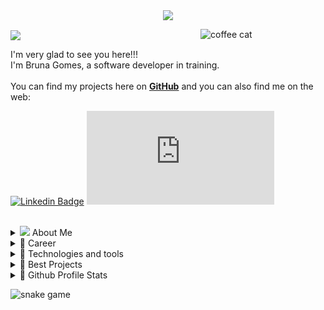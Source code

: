 
<p align="center">
<img align="center" src="https://github.com/littlebru/littlebru/blob/main/images/greetings.png" width="650px">
</p>

<img align="center" src="https://github.com/littlebru/littlebru/blob/main/images/rainbow-line.png">

<img align="right" src="https://github.com/littlebru/littlebru/blob/main/images/cat.gif" alt="coffee cat" width="200">


<p align="left">
  
  I'm very glad to see you here!!!<br>
  I'm Bruna Gomes, a software developer in training.<br><br>
  You can find my projects here on <a href="https://github.com/littlebru?tab=repositories">**GitHub**</a> and you can also find me on the web:
  
[![Linkedin Badge](https://img.shields.io/badge/LinkedIn-7159c1?style=for-the-badge&logo=linkedin&logoColor=white&link=[thing]https://www.linkedin.com/in/mewmewdevart/)](https://www.linkedin.com/in/bru-gomes)
[![email Badge](https://img.shields.io/badge/Email-7159c1?style=for-the-badge&logo=gmail&logoColor=white&link=[thing]mailto:brunaclegomes@hotmail.com)](mailto:brunaclegomes@hotmail.com)
<!--[![Duolingo](https://img.shields.io/badge/Duolingo-%234DC730.svg?style=for-the-badge&logo=Duolingo&logoColor=white)](https://www.duolingo.com/profile/_littlebru)-->
<!--<a href="https://littlebru.github.io/maintance/maintance.html"><img src="https://github.com/littlebru/littlebru/blob/main/images/pocao.gif"  width="115"></a>-->

</p>

<br>
  
  
<details>
  <summary align="left">
    <img src="https://github.com/littlebru/littlebru/blob/main/images/heart-pink.png" width="15">    About Me
  </summary> <br>
  
 -  I am very **empathetic**, **creative** and **observer**.  <img src="https://github.com/littlebru/littlebru/blob/main/images/cute-girl.gif" width="25">
 -  I speak Portuguese, English and I know a little Spanish language. 💬 
 -  Fun fact: I also like to talk about different subjects and I like gifs (I think you've already noticed lol :P) <img src="https://github.com/littlebru/littlebru/blob/main/images/rainbow-nyan.gif" width="35">
  
  - Animal lover 🐶❤
  - Pixel art lover  <img src="https://github.com/littlebru/littlebru/blob/main/images/totoro-nature.gif" width="35">
  - All the time learn something new 🤓
  
  <br>
  
</details>

<details>
   <summary align="left">
💜 Career
  </summary> <br>
  
  <a href="https://www.linkedin.com/in/bru-gomes/"><img align="left" src="https://github.com/littlebru/littlebru/blob/main/images/linkedinBanner.png" width="300"></a>
   
   🚦 Software Developer Intern at <a href="http://fotosensores.com">Fotosensores Tecnologias</a>
  
   📒 Undergraduate student in systems analysis and development at <a href="https://www.linkedin.com/company/fatecsjc/?originalSubdomain=br">Fatec</a>
  
   🧠 Currently studying ![Kubernetes]( https://img.shields.io/badge/Spring-7159c1?style=flat-square&logo=spring&logoColor=white) ![Docker](https://img.shields.io/badge/-Docker-7159c1?style=flat-square&logo=docker&logoColor=white)  ![Linux](https://img.shields.io/badge/-Linux-7159c1?style=flat-square&logo=Linux&logoColor=white) ![GCP Foundations](https://img.shields.io/badge/GCP-7159c1?style=flat-square&logo=google-cloud&logoColor=white)
 
  <br>
  <!--![Kubernetes](https://img.shields.io/badge/-Kubernetes-7159c1?style=flat-square&logo=kubernetes&logoColor=white)-->
  <br>
  
</details>



<details>
 <summary align="left">
 💙 Technologies and tools
  </summary> <br>
 
![Java](https://img.shields.io/badge/-Java-7159c1?style=flat-square&logo=java)
![C#](https://img.shields.io/badge/-C%20Sharp-7159c1?style=flat-square&logo=csharp)
![C#](https://img.shields.io/badge/-.Net%20Core-7159c1?style=flat-square&logo=csharp)
![Nodejs](https://img.shields.io/badge/-Nodejs-7159c1?style=flat-square&logo=Node.js&logoColor=white)
![HTML5](https://img.shields.io/badge/-HTML5-7159c1?style=flat-square&logo=html5&logoColor=white)
![CSS3](https://img.shields.io/badge/-CSS3-7159c1?style=flat-square&logo=css3)<br>
![Bootstrap](https://img.shields.io/badge/-Bootstrap-7159c1?style=flat-square&logo=bootstrap&logoColor=white)
![Microsoft SQL Server](https://img.shields.io/badge/-SQL%20Server-7159c1?style=flat-square&logo=microsoft-sql-server&logoColor=white)
![MongoDB](https://img.shields.io/badge/-MongoDB-7159c1?style=flat-square&logo=mongodb&logoColor=white)
![MySQL](https://img.shields.io/badge/-MySQL-7159c1?style=flat-square&logo=mysql&logoColor=white)<br>
![Oracle Database](https://img.shields.io/badge/Oracle%20Database-7159c1?style=flat-square&logo=oracle&logoColor=white)
![Azure DevOps](https://img.shields.io/badge/-Azure%20DevOps-7159c1?style=flat-square&logo=microsoft-azure&logoColor=white)
![Git](https://img.shields.io/badge/-Git-7159c1?style=flat-square&logo=git&logoColor=white)
![GitHub](https://img.shields.io/badge/-GitHub-7159c1?style=flat-square&logo=github&logoColor=white)
![Postgres](https://img.shields.io/badge/-Postgres-7159c1?style=flat-square&logo=postgreSQL&logoColor=white)

</details>

<details>
  <summary align="left">
 💛 Best Projects
  </summary> <br>
 
  - <a href="https://github.com/littlebru/Realidade_Virtual-VR">✈ Airplane Door build simulator</a>
  - <a href="https://github.com/littlebru/Estrutura-de-Dados">🎲 Data structure - is it worth sorting?</a>
  - <a href="https://github.com/littlebru/Identify-unique-user">🤖 Identify Unique User (IA) </a>
  - <a href="https://github.com/littlebru/Linguagem-C">🧠 Learning C </a>
  - <a href="https://github.com/littlebru/arome">🍝 aröme</a>
</details>

<details>
  <summary align="left">
   🖤 Github Profile Stats
  </summary> <br>
  
 
   <img src="https://github-readme-stats.vercel.app/api?username=littlebru&count_private&count_private&include_all_commits=true&show_icons=true&theme=tokyonight" width="48%" />
<img align="right"  src="https://github-readme-stats.vercel.app/api/top-langs/?username=littlebru&layout=compact&theme=tokyonight&hide=jupyter%20notebook,html,css,scss" width="40%" />
  

 

  
</details>

![snake game](https://github.com/littlebru/littlebru/blob/main/animations/github-contribution-grid-snake.svg)


<!-- link do curriculo Lattes para colocar no site (http://lattes.cnpq.br/5451191965271927) -->


